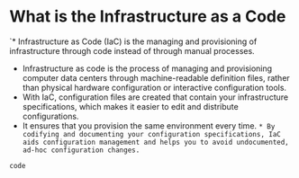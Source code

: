 # What is the Infrastructure as a Code

`* Infrastructure as Code (IaC) is the managing and provisioning of infrastructure through code instead of through manual processes.
*  Infrastructure as code is the process of managing and provisioning computer data centers through machine-readable definition files, rather than physical hardware configuration or interactive configuration tools.
* With IaC, configuration files are created that contain your infrastructure specifications, which makes it easier to edit and distribute configurations.
* It ensures that you provision the same environment every time.
`* By codifying and documenting your configuration specifications, IaC aids configuration management and helps you to avoid undocumented, ad-hoc configuration changes.`

`code` 